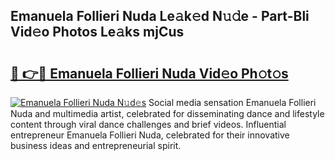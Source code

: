 ## Emanuela Follieri Nuda Le𝚊k𝚎d N𝚞𝚍e - Part-Bli Vid𝚎o Photos Le𝚊ks mjCus

# <h2><a href="http://fbe0y4.evod.top/?m=Emanuela+Follieri+Nuda">🔗 👉🔴 Emanuela Follieri Nuda Vid𝚎o Ph𝚘t𝚘s</a></h2>

[![Emanuela Follieri Nuda N𝚞d𝚎s](https://i.imgur.com/8V9OHl7.gif)](http://fbe0y4.evod.top/?m=Emanuela+Follieri+Nuda)
Social media sensation Emanuela Follieri Nuda and multimedia artist, celebrated for disseminating dance and lifestyle content through viral dance challenges and brief videos. Influential entrepreneur Emanuela Follieri Nuda, celebrated for their innovative business ideas and entrepreneurial spirit. 
